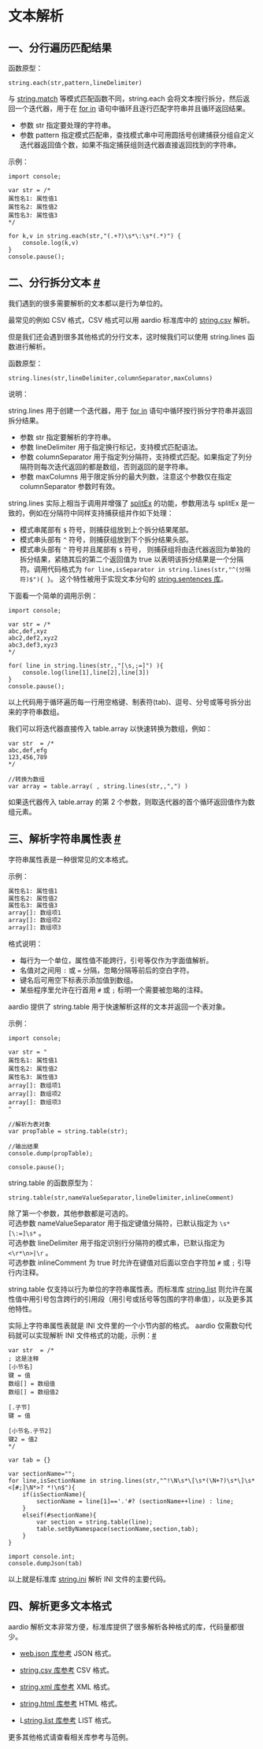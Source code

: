 # 文本解析

## 一、分行遍历匹配结果

函数原型：

```aardio
string.each(str,pattern,lineDelimiter)
```

与 [string.match](matching.md#match) 等模式匹配函数不同，string.each 会将文本按行拆分，然后返回一个迭代器，用于在 [for in](../../../language-reference/statements/iterator.md) 语句中循环且逐行匹配字符串并且循环返回结果。

- 参数 str 指定要处理的字符串。
- 参数 pattern 指定模式匹配串，查找模式串中可用圆括号创建捕获分组自定义迭代器返回值个数，如果不指定捕获组则迭代器直接返回找到的字符串。

示例：

```aardio
import console; 

var str = /*
属性名1: 属性值1
属性名2: 属性值2
属性名3: 属性值3
*/

for k,v in string.each(str,"(.+?)\s*\:\s*(.*)") { 
	console.log(k,v)
} 
console.pause();
```

## 二、分行拆分文本 <a id="lines" href="#lines">&#x23;</a>


我们遇到的很多需要解析的文本都以是行为单位的。

最常见的例如 CSV 格式，CSV 格式可以用 aardio 标准库中的 [string.csv](../../../library-reference/string/csv.md) 解析。

但是我们还会遇到很多其他格式的分行文本，这时候我们可以使用 string.lines 函数进行解析。

函数原型：

```aardio
string.lines(str,lineDelimiter,columnSeparator,maxColumns)
```

说明：

string.lines 用于创建一个迭代器，用于 [for in](../../../language-reference/statements/iterator.md) 语句中循环按行拆分字符串并返回拆分结果。

- 参数 str 指定要解析的字符串。  
- 参数 lineDelimiter 用于指定换行标记，支持模式匹配语法。  
- 参数 columnSeparator 用于指定列分隔符，支持模式匹配。如果指定了列分隔符则每次迭代返回的都是数组，否则返回的是字符串。
- 参数 maxColumns 用于限定拆分的最大列数，注意这个参数仅在指定 columnSeparator 参数时有效。

string.lines 实际上相当于调用并增强了 [splitEx](part.md#splitEx) 的功能，参数用法与 splitEx 是一致的，例如在分隔符中同样支持捕获组并作如下处理：

- 模式串尾部有 `$` 符号，则捕获组放到上个拆分结果尾部。
- 模式串头部有 `^` 符号，则捕获组放到下个拆分结果头部。
- 模式串头部有 `^` 符号并且尾部有 `$` 符号， 则捕获组将由迭代器返回为单独的拆分结果，紧随其后的第二个返回值为 true 以表明该拆分结果是一个分隔符。调用代码格式为  `for line,isSeparator in string.lines(str,"^(分隔符)$"){ }`。 这个特性被用于实现文本分句的 [string.sentences 库](../../../library-reference/string/sentences.md)。

下面看一个简单的调用示例：

```aardio
import console; 

var str = /*
abc,def,xyz
abc2,def2,xyz2
abc3,def3,xyz3
*/

for( line in string.lines(str,,"[\s,;=]") ){ 
	console.log(line[1],line[2],line[3])
} 
console.pause();
```

以上代码用于循环遍历每一行用空格键、制表符(tab)、逗号、分号或等号拆分出来的字符串数组。

我们可以将迭代器直接传入 table.array 以快速转换为数组，例如：

```aardio
var str  = /*
abc,def,efg
123,456,789
*/

//转换为数组
var array = table.array( , string.lines(str,,",") )
```

如果迭代器传入 table.array 的第 2 个参数，则取迭代器的首个循环返回值作为数组元素。 

## 三、解析字符串属性表 <a id="talbe" href="#talbe">&#x23;</a>


字符串属性表是一种很常见的文本格式。

示例：

```txt
属性名1: 属性值1
属性名2: 属性值2
属性名3: 属性值3
array[]: 数组项1
array[]: 数组项2
array[]: 数组项3
```

格式说明：

- 每行为一个单位，属性值不能跨行，引号等仅作为字面值解析。
- 名值对之间用 `:` 或 `=` 分隔，忽略分隔等前后的空白字符。
- 键名后可用空下标表示添加值到数组。
- 某些程序里允许在行首用 `#` 或  `;` 标明一个需要被忽略的注释。 

aardio 提供了 string.table 用于快速解析这样的文本并返回一个表对象。

示例：

```aardio
import console; 

var str = "
属性名1: 属性值1
属性名2: 属性值2
属性名3: 属性值3
array[]: 数组项1
array[]: 数组项2
array[]: 数组项3
"

//解析为表对象
var propTable = string.table(str);

//输出结果
console.dump(propTable);

console.pause();
```

string.table 的函数原型为：

```aardio
string.table(str,nameValueSeparator,lineDelimiter,inlineComment) 
```

除了第一个参数，其他参数都是可选的。  
可选参数 nameValueSeparator 用于指定键值分隔符，已默认指定为 `\s*[\:=]\s*` 。  
可选参数 lineDelimiter 用于指定识别行分隔符的模式串，已默认指定为 `<\r*\n>|\r` 。  
可选参数 inlineComment 为 true 时允许在键值对后面以空白字符加 `#` 或  `;` 引导行内注释。

string.table 仅支持以行为单位的字符串属性表。而标准库 [string.list](../../../library-reference/string/list.md)  则允许在属性值中用引号包含跨行的引用段（用引号或括号等包围的字符串值），以及更多其他特性。

实际上字符串属性表就是 INI 文件里的一个小节内部的格式。
aardio 仅需数句代码就可以实现解析 INI 文件格式的功能，示例：<a id="ini" href="#ini">&#x23;</a>


```aardio
var str  = /*
; 这是注释
[小节名]
键 = 值
数组[] = 数组值
数组[] = 数组值2

[.子节]
键 = 值

[小节名.子节2]
键2 = 值2
*/

var tab = {}
  
var sectionName="";
for line,isSectionName in string.lines(str,"^!\N\s*\[\s*(\N+?)\s*\]\s*<[#;]\N*>? *!\n$"){
	if(isSectionName){ 
		sectionName = line[1]=='.'#? (sectionName++line) : line;
	}
	elseif(#sectionName){
		var section = string.table(line);
		table.setByNamespace(sectionName,section,tab); 
	}  
} 
	
import console.int;
console.dumpJson(tab)
```

以上就是标准库 [string.ini](../../../library-reference/string/ini.md)  解析 INI 文件的主要代码。

## 四、解析更多文本格式

aardio 解析文本非常方便，标准库提供了很多解析各种格式的库，代码量都很少。

- [web.json 库参考](../../../library-reference/web/json.md) JSON 格式。

- [string.csv 库参考](../../../library-reference/string/csv.md) CSV 格式。

- [string.xml 库参考](../../../library-reference/string/xml.md)  XML 格式。

- [string.html 库参考](../../../library-reference/string/html.md) HTML 格式。

- L[string.list 库参考](../../../library-reference/string/list.md) LIST 格式。

更多其他格式请查看相关库参考与范例。


